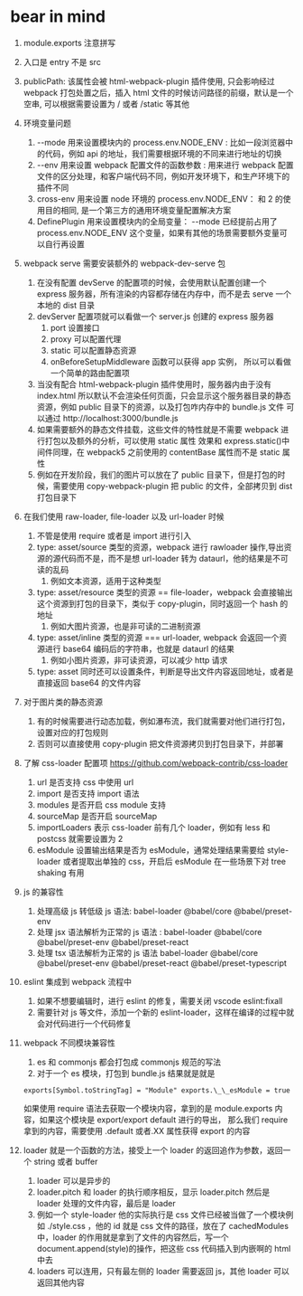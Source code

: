 # bear in mind

1.  module.exports 注意拼写
2.  入口是 entry 不是 src
3.  publicPath: 该属性会被 html-webpack-plugin 插件使用, 只会影响经过 webpack 打包处置之后，插入 html 文件的时候访问路径的前缀，默认是一个空串, 可以根据需要设置为 / 或者 /static 等其他
4.  环境变量问题
    1. --mode 用来设置模块内的 process.env.NODE_ENV : 比如一段浏览器中的代码，例如 api 的地址，我们需要根据环境的不同来进行地址的切换
    2. --env 用来设置 webpack 配置文件的函数参数 : 用来进行 webpack 配置文件的区分处理，和客户端代码不同，例如开发环境下，和生产环境下的插件不同
    3. cross-env 用来设置 node 环境的 process.env.NODE_ENV： 和 2 的使用目的相同, 是一个第三方的通用环境变量配置解决方案
    4. DefinePlugin 用来设置模块内的全局变量： --mode 已经提前占用了 process.env.NODE_ENV 这个变量，如果有其他的场景需要额外变量可以自行再设置
5.  webpack serve 需要安装额外的 webpack-dev-serve 包
    1. 在没有配置 devServe 的配置项的时候，会使用默认配置创建一个 express 服务器，所有渲染的内容都存储在内存中，而不是去 serve 一个本地的 dist 目录
    2. devServer 配置项就可以看做一个 server.js 创建的 express 服务器
       1. port 设置接口
       2. proxy 可以配置代理
       3. static 可以配置静态资源
       4. onBeforeSetupMiddleware 函数可以获得 app 实例， 所以可以看做一个简单的路由配置项
    3. 当没有配合 html-webpack-plugin 插件使用时，服务器内由于没有 index.html 所以默认不会渲染任何页面，只会显示这个服务器目录的静态资源，例如 public 目录下的资源，以及打包咋内存中的 bundle.js 文件 可以通过 http://localhost:3000/bundle.js
    4. 如果需要额外的静态文件挂载，这些文件的特性就是不需要 webpack 进行打包以及额外的分析，可以使用 static 属性 效果和 express.static()中间件同理，在 webpack5 之前使用的 contentBase 属性而不是 static 属性
    5. 例如在开发阶段，我们的图片可以放在了 public 目录下，但是打包的时候，需要使用 copy-webpack-plugin 把 public 的文件，全部拷贝到 dist 打包目录下
6.  在我们使用 raw-loader, file-loader 以及 url-loader 时候
    1. 不管是使用 require 或者是 import 进行引入
    2. type: asset/source 类型的资源，webpack 进行 rawloader 操作,导出资源的源代码而不是，而不是想 url-loader 转为 dataurl，他的结果是不可读的乱码
       1. 例如文本资源，适用于这种类型
    3. type: asset/resource 类型的资源 == file-loader，webpack 会直接输出这个资源到打包的目录下，类似于 copy-plugin，同时返回一个 hash 的地址
       1. 例如大图片资源，也是非可读的二进制资源
    4. type: asset/inline 类型的资源 === url-loader, webpack 会返回一个资源进行 base64 编码后的字符串，也就是 dataurl 的结果
       1. 例如小图片资源，非可读资源，可以减少 http 请求
    5. type: asset 同时还可以设置条件，判断是导出文件内容返回地址，或者是直接返回 base64 的文件内容
7.  对于图片类的静态资源
    1. 有的时候需要进行动态加载，例如瀑布流，我们就需要对他们进行打包，设置对应的打包规则
    2. 否则可以直接使用 copy-plugin 把文件资源拷贝到打包目录下，并部署
8.  了解 css-loader 配置项 https://github.com/webpack-contrib/css-loader
    1. url 是否支持 css 中使用 url
    2. import 是否支持 import 语法
    3. modules 是否开启 css module 支持
    4. sourceMap 是否开启 sourceMap
    5. importLoaders 表示 css-loader 前有几个 loader，例如有 less 和 postcss 就需要设置为 2
    6. esModule 设置输出结果是否为 esModule，通常处理结果需要给 style-loader 或者提取出单独的 css，开启后 esModule 在一些场景下对 tree shaking 有用
9.  js 的兼容性
    1. 处理高级 js 转低级 js 语法: babel-loader @babel/core @babel/preset-env
    2. 处理 jsx 语法解析为正常的 js 语法 : babel-loader @babel/core @babel/preset-env @babel/preset-react
    3. 处理 tsx 语法解析为正常的 js 语法 babel-loader @babel/core @babel/preset-env @babel/preset-react @babel/preset-typescript
10. eslint 集成到 webpack 流程中
    1. 如果不想要编辑时，进行 eslint 的修复，需要关闭 vscode eslint:fixall
    2. 需要针对 js 等文件，添加一个新的 eslint-loader，这样在编译的过程中就会对代码进行一个代码修复
11. webpack 不同模块兼容性

    1. es 和 commonjs 都会打包成 commonjs 规范的写法
    2. 对于一个 es 模块，打包到 bundle.js 结果就是就是

    ```
    exports[Symbol.toStringTag] = "Module" exports.\_\_esModule = true
    ```

    如果使用 require 语法去获取一个模块内容，拿到的是 module.exports 内容，如果这个模块是 export/export default 进行的导出，
    那么我们 require 拿到的内容，需要使用 .default 或者.XX 属性获得 export 的内容

12. loader 就是一个函数的方法，接受上一个 loader 的返回追作为参数，返回一个 string 或者 buffer
    1.  loader 可以是异步的
    2.  loader.pitch 和 loader 的执行顺序相反，显示 loader.pitch 然后是 loader 处理的文件内容，最后是 loader
    3.  例如一个 style-loader 他的实际执行是 css 文件已经被当做了一个模块例如 ./style.css ，他的 id 就是 css 文件的路径，放在了 cachedModules 中，loader 的作用就是拿到了文件的内容然后，写一个 document.append(style)的操作，把这些 css 代码插入到内嵌啊的 html 中去
    4.  loaders 可以连用，只有最左侧的 loader 需要返回 js，其他 loader 可以返回其他内容
